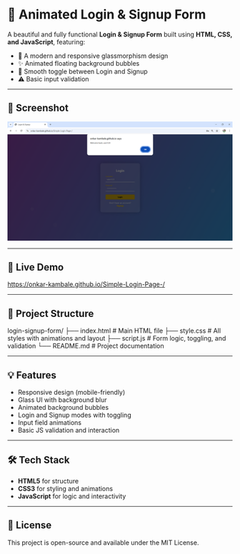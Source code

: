 # 🔐 Animated Login & Signup Form

A beautiful and fully functional **Login & Signup Form** built using **HTML, CSS, and JavaScript**, featuring:

- 🎨 A modern and responsive glassmorphism design
- ✨ Animated floating background bubbles
- 🔄 Smooth toggle between Login and Signup
- ⚠️ Basic input validation

---

## 📸 Screenshot

![Screenshot](screenshot.png)

---

## 🚀 Live Demo

https://onkar-kambale.github.io/Simple-Login-Page-/

---

## 📁 Project Structure

login-signup-form/
├── index.html # Main HTML file
├── style.css # All styles with animations and layout
├── script.js # Form logic, toggling, and validation
└── README.md # Project documentation

---

## 💡 Features

- Responsive design (mobile-friendly)
- Glass UI with background blur
- Animated background bubbles
- Login and Signup modes with toggling
- Input field animations
- Basic JS validation and interaction

---

## 🛠️ Tech Stack

- **HTML5** for structure
- **CSS3** for styling and animations
- **JavaScript** for logic and interactivity

---

## 📜 License

This project is open-source and available under the MIT License.
